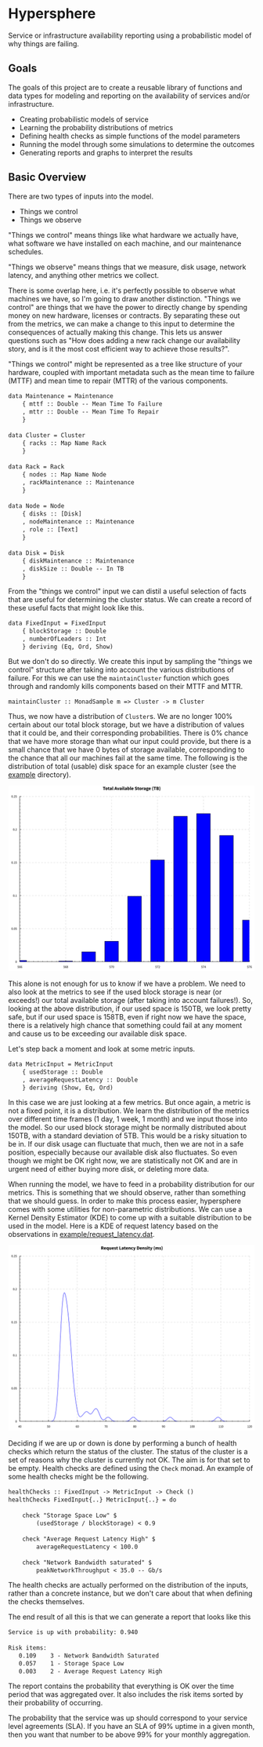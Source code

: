 # Hypersphere

Service or infrastructure availability reporting using a probabilistic
model of why things are failing.

## Goals

The goals of this project are to create a reusable library of
functions and data types for modeling and reporting on the
availability of services and/or infrastructure.

 * Creating probabilistic models of service
 * Learning the probability distributions of metrics
 * Defining health checks as simple functions of the model parameters
 * Running the model through some simulations to determine the outcomes
 * Generating reports and graphs to interpret the results

## Basic Overview

There are two types of inputs into the model.
 
 * Things we control
 * Things we observe
 
"Things we control" means things like what hardware we actually have, what
software we have installed on each machine, and our maintenance schedules.

"Things we observe" means things that we measure, disk usage, network
latency, and anything other metrics we collect.

There is some overlap here, i.e. it's perfectly possible to observe what
machines we have, so I'm going to draw another distinction. "Things
we control" are things that we have the power to directly change by
spending money on new hardware, licenses or contracts. By separating these
out from the metrics, we can make a change to this input to determine
the consequences of actually making this change. This lets us answer
questions such as "How does adding a new rack change our availability
story, and is it the most cost efficient way to achieve those results?".

"Things we control" might be represented as a tree like structure of
your hardware, coupled with important metadata such as the mean time to
failure (MTTF) and mean time to repair (MTTR) of the various components.

    data Maintenance = Maintenance
        { mttf :: Double -- Mean Time To Failure
        , mttr :: Double -- Mean Time To Repair
        }
    
    data Cluster = Cluster
        { racks :: Map Name Rack
        }
    
    data Rack = Rack
        { nodes :: Map Name Node
        , rackMaintenance :: Maintenance
        }
    
    data Node = Node
        { disks :: [Disk]
        , nodeMaintenance :: Maintenance
        , role :: [Text]
        }
    
    data Disk = Disk
        { diskMaintenance :: Maintenance
        , diskSize :: Double -- In TB
        }
 
From the "things we control" input we can distil a useful selection of
facts that are useful for determining the cluster status. We can create
a record of these useful facts that might look like this.
 
    data FixedInput = FixedInput
        { blockStorage :: Double
        , numberOfLeaders :: Int
        } deriving (Eq, Ord, Show)
 
But we don't do so directly. We create this input by sampling the "things
we control" structure after taking into account the various distributions
of failure. For this we can use the `maintainCluster` function which goes
through and randomly kills components based on their MTTF and MTTR.
 
    maintainCluster :: MonadSample m => Cluster -> m Cluster
 
Thus, we now have a distribution of `Cluster`s. We are no longer 100%
certain about our total block storage, but we have a distribution of
values that it could be, and their corresponding probabilities. There
is 0% chance that we have more storage than what our input could
provide, but there is a small chance that we have 0 bytes of storage
available, corresponding to the chance that all our machines fail at
the same time. The following is the distribution of total (usable)
disk space for an example cluster (see the [example](example) directory).

![Probability distribution of total capacity](example/total_storage.svg)
 
This alone is not enough for us to know if we have a problem. We need
to also look at the metrics to see if the used block storage is near (or
exceeds!) our total available storage (after taking into account
failures!). So, looking at the above distribution, if our used space
is 150TB, we look pretty safe, but if our used space is 158TB, even if
right now we have the space, there is a relatively high chance that
something could fail at any moment and cause us to be exceeding our
available disk space.
 
Let's step back a moment and look at some metric inputs.
 
    data MetricInput = MetricInput
        { usedStorage :: Double
        , averageRequestLatency :: Double
        } deriving (Show, Eq, Ord)

In this case we are just looking at a few metrics. But once again,
a metric is not a fixed point, it is a distribution. We learn the
distribution of the metrics over different time frames (1 day, 1 week,
1 month) and we input those into the model. So our used block storage
might be normally distributed about 150TB, with a standard deviation
of 5TB. This would be a risky situation to be in. If our disk usage
can fluctuate that much, then we are not in a safe position, especially
because our available disk also fluctuates. So even though we might be OK
right now, we are statistically not OK and are in urgent need of either
buying more disk, or deleting more data.

When running the model, we have to feed in a probability distribution for
our metrics. This is something that we should observe, rather than something
that we should guess. In order to make this process easier, hypersphere
comes with some utilities for non-parametric distributions. We can use
a Kernel Density Estimator (KDE) to come up with a suitable distribution
to be used in the model. Here is a KDE of request latency based on
the observations in [example/request_latency.dat](example/request_latency.dat).

![Request latency KDE](example/request_latency.svg)
 
Deciding if we are up or down is done by performing a bunch of health
checks which return the status of the cluster. The status of the cluster
is a set of reasons why the cluster is currently not OK. The aim is
for that set to be empty. Health checks are defined using the `Check`
monad. An example of some health checks might be the following.
 
    healthChecks :: FixedInput -> MetricInput -> Check ()
    healthChecks FixedInput{..} MetricInput{..} = do
    
        check "Storage Space Low" $
            (usedStorage / blockStorage) < 0.9
    
        check "Average Request Latency High" $
            averageRequestLatency < 100.0

        check "Network Bandwidth saturated" $
            peakNetworkThroughput < 35.0 -- Gb/s
 
The health checks are actually performed on the distribution of the
inputs, rather than a concrete instance, but we don't care about that
when defining the checks themselves.

The end result of all this is that we can generate a report that looks
like this

    Service is up with probability: 0.940
    
    Risk items:
       0.109	3 - Network Bandwidth Saturated
       0.057	1 - Storage Space Low
       0.003	2 - Average Request Latency High
 
The report contains the probability that everything is OK over the time
period that was aggregated over. It also includes the risk items sorted
by their probability of occurring.

The probability that the service was up should correspond to your service
level agreements (SLA). If you have an SLA of 99% uptime in a given month,
then you want that number to be above 99% for your monthly aggregation.
